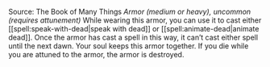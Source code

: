 Source: The Book of Many Things
*Armor (medium or heavy), uncommon (requires attunement)*
While wearing this armor, you can use it to cast either [[spell:speak-with-dead|speak with dead]] or [[spell:animate-dead|animate dead]]. Once the armor has cast a spell in this way, it can’t cast either spell until the next dawn.
Your soul keeps this armor together. If you die while you are attuned to the armor, the armor is destroyed.